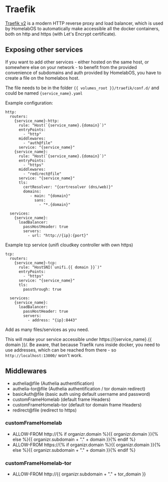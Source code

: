 # Traefik

[Traefik v2](https://traefik.io/) is a modern HTTP reverse proxy and load balancer, which is used by HomelabOS to automatically make accessible all the docker containers, both on http and https (with Let's Encrypt certificate).

## Exposing other services

If you want to add other services - either hosted on the same host, or somewhere else on your network - to benefit from the provided convenience of subdomains and auth provided by HomelabOS, you have to create a file on the homelabos host.

The file needs to be in the folder `{{ volumes_root }}/traefik/conf.d/` and could be named `{service_name}.yaml`

Example configuration:
```
http:
  routers:
    {service_name}-http:
      rule: "Host(`{service_name}.{domain}`)"
      entryPoints:
        - "http"
      middlewares:
        - "auth@file"
      service: "{service_name}"
    {service_name}:
      rule: "Host(`{service_name}.{domain}`)"
      entryPoints:
        - "https"
      middlewares:
        - "redirect@file"
      service: "{service_name}"
      tls:
        certResolver: "{certresolver (dns/web)}"
        domains:
           - main: "{domain}"
             sans:
               - "*.{domain}"

  services:
    {service_name}:
      loadBalancer:
        passHostHeader: true
        servers:
          - url: "http://{ip}:{port}"

```
Example tcp service (unifi cloudkey controller with own https)
```
tcp:
  routers:
    {service_name}-tcp:
      rule: "HostSNI(`unifi.{{ domain }}`)"
      entryPoints:
        - "https"
      service: "{service_name}"
      tls:
        passthrough: true

  services:
    {service_name}:
      loadBalancer:
        passHostHeader: true
        servers:
          - address: "{ip}:8443"
```

Add as many files/services as you need.

This will make your service accessible under https://{service_name}.{{ domain }}/. Be aware, that because Traefik runs inside docker, you need to use addresses, which can be reached from there - so `http://localhost:13000/` won't work.

## Middlewares

* authelia@file (Authelia authentification)
* authelia-tor@file (Authelia authentification / tor domain redirect)
* basicAuth@file (basic auth using default username and password)
* customFrameHomelab (default frame Headers)
* customFrameHomelab-tor (default tor domain frame Headers)
* redirect@file (redirect to https)

### customFrameHomelab
* ALLOW-FROM http://{% if organizr.domain %}{{ organizr.domain }}{% else %}{{ organizr.subdomain + "." + domain }}{% endif %}
* ALLOW-FROM https://{% if organizr.domain %}{{ organizr.domain }}{% else %}{{ organizr.subdomain + "." + domain }}{% endif %}

### customFrameHomelab-tor
* ALLOW-FROM http://{{ organizr.subdomain + "." + tor_domain }}